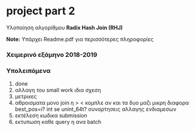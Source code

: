 # project part 2

Υλοποίηση αλγορίθμου **Radix Hash Join (RHJ)**

**Note:** Υπάρχει Readme.pdf για περισσότερες πληροφορίες

### Χειμερινό εξάμηνο 2018-2019

### Υπολειπόμενα ###

1) done
2) αλλαγη του small work ιδια σχεση
3) μετρικες
4) αθροισματα μονο join η > < κομπλε αν και τα δυο μαζι μικρη διαφορα best_pos=i? int se unint_64t? συναρτησεις αλλαγης ενδιαμεσων
5) εκτέλεση κωδικα submission
6) εκτυπωση καθε query η ανα batch
